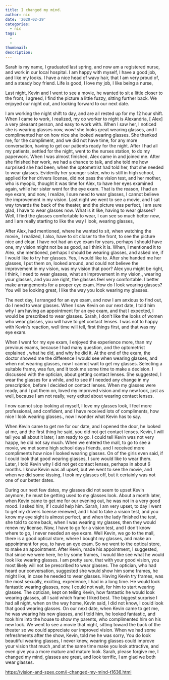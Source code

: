 ```yaml
---
title: I changed my mind.
author: nic
date: '2020-02-29'
categories:
  - nic
tags:
  - 
  - 
thumbnail: 
description: 
---
```


Sarah is my name, I graduated last spring, and now am a registered nurse, and work in our local hospital.
I am happy with myself, I have a good job, and like my looks. I have a nice head of wavy hair, that I am very proud of, and a steady boy friend.
Life is good, I love my job, I like being a nurse,


Last night, Kevin and I went to see a movie, he wanted to sit a little closer to the front, I agreed, I find the picture a little fuzzy, sitting further back. 
We enjoyed our night out, and looking forward to our next date.


I am working the night shift to day, and are all rested up for my 12 hour shift.
When I came to work, I realized, my co worker to night is Alexandria, [ Alex]
a very pleasant person, and easy to work with.
When I saw her, I noticed she is wearing glasses now, wow! she looks great wearing glasses, and I complimented her on how nice she looked wearing glasses.
She thanked me, for the compliment, and we did not have time, for any more conversation, having to get our patients ready for the night.
After I had all my patients, settled for the night, went to the nurses station,
to do my paperwork. 
When I was almost finished, Alex came in and joined me.
After she finished her work, we had a chance to talk, and she told me how surprised she had been, when the optometrist had told her, that she needed to wear glasses.
Evidently her younger sister, who is still in high school, applied for her drivers license, did not pass the vision test, and her mother, who is myopic, thought it was time for Alex, to have her eyes examined again, while her sister went for the eye exam.
That is the reason, I had an eye exam, and now, I realize, I sure need to wear glasses, I cannot believe the improvement in my vision.
Last night we went to see a movie, and I sat way towards the back of the theater, and the picture was perfect, I am sure glad, I have to wear glasses now.
What is it like, having to wear glasses?
Well, I find the glasses comfortable to wear, I can see so much better now, and I am really starting to like the way I look, wearing glasses,


After Alex, had mentioned, where he wanted to sit, when watching the movie,, I realized, I also, have to sit closer to the front, to see the picture nice and clear.
I have not had an eye exam for years, perhaps I should have one, my vision might not be as good, as I think it is.
When, I mentioned it to Alex, she mentioned, perhaps I should be wearing glasses, and asked me, if I would like to try her glasses.
Yes, I would like to.
After she handed me her glasses, I put them on, looked around, and could not believe the improvement in my vision, was my vision that poor?
Alex you might be right, I think, I need to wear glasses, what an improvement in my vision,, wearing your glasses, and you are right, the glasses feel very comfortable. I better make arrangements for a proper eye exam.
How do I look wearing glasses?
You will be looking great, I like the way you look wearing my glasses.


The next day, I arranged for an eye exam, and now I am anxious to find out, do I need to wear glasses. 
When I saw Kevin on our next date, I told him why I am having an appointment for an eye exam, and that I expected, I would be prescribed to wear glasses.
Sarah, I don't like the looks of women who wear glasses, you will have to get contact lenses.
I was not to happy with Kevin's reaction, well time will tell, first things first, and that was my eye exam. 


When I went for my eye exam, I enjoyed the experience more, than my previous exams, because I had many question, and the optometrist explained , what he did, and why he did it.
At the end of the exam, the doctor showed me the difference I would see when wearing glasses, and when not wearing glasses, now I cannot wait to get my glasses.
Selecting a suitable frame, was fun, and it took me some time to make a decision.
I discussed with the optician, about getting contact lenses.
She suggested, I wear the glasses for a while, and to see if I needed any change in my prescription, before I decided on contact lenses.
When my glasses were ready, and I put them on, loved my improved vision and my new look, just as well, because I am not really, very exited about wearing contact lenses.


I now cannot stop looking at myself, I love my glasses look, I feel more professional, and confident, and I have received lots of compliments, how nice I look wearing glasses., now I wonder what Kevin has to say.


When Kevin came to get me for our date, and I opened the door, he looked at me, and the first thing he said, you did not get contact lenses.
Kevin, I will tell you all about it later, I am ready to go.
I could tell Kevin was not very happy, he did not say much.
When we entered the mall, to go to see a movie, we met some high school days friends, and I received more compliments how nice I looked wearing glasses.
On of the girls even said, if I could look that good wearing glasses, I sure would like to wear them.
Later, I told Kevin why I did not get contact lenses, perhaps in about 6 months.
I know Kevin was all upset, but we went to see the movie, and when we did some kissing, I took my glasses off, but it certainly was not one of our better dates.


During our next few dates, my glasses did not seem to upset Kevin anymore, he must be getting used to my glasses look.
About a month later, when Kevin came to get me for our evening out, he was not in a very good mood.
I asked him, if I could help him.
Sarah, I am very upset, to day I went to get my drivers license renewed, and I had to take a vision test, and you know my eye sight is almost perfect, and when the lady finished the test, she told to come back, when I was wearing my glasses, then they would renew my license.
Now, I have to go for a vision test, and I don't know where to go, I never needed an eye exam.
Well Kevin, we go to the mall, there is a good optical store, where I bought my glasses, and make an appointment for you, to have an eye exam.
So we went to the optical store, to make an appointment.
After Kevin, made his appointment, I suggested, that since we were here, he try some frames, I would like see what he would look like wearing glasses.
I am pretty sure, that with your good vision, you most likely will not be prescribed to wear glasses.
The optician, who had heard our conversation, suggested she would show him some frames, he might like, in case he needed to wear glasses.
Having Kevin try frames, was the most sexually, exciting, experience, I had in a long time.
He would look fantastic wearing glasses, now, I could not wait, for him to start wearing glasses. 
The optician, kept on telling Kevin, how fantastic he would look wearing glasses, all I said which frame I liked best.
The biggest surprise I had all night, when on the way home, Kevin said, I did not know, I could look that good wearing glasses.
On our next date, when Kevin came to get me, he was wearing his new glasses, and I told him, he looked fantastic, and took him into the house to show my parents, who complimented him on his new look.
We went to see a movie that night, sitting toward the back of the theater so we could appreciate our improved vision.
When we had some refreshments after the show, Kevin, told me he was sorry, You do look beautiful wearing glasses, I never knew, wearing glasses could improve your vision that much ,and at the same time make you look attractive, and even give you a more mature and mature look.
Sarah, please forgive me, I changed my mind, glasses are great, and look terrific, I am glad we both wear glasses.

https://vision-and-spex.com/i-changed-my-mind-t1636.html
